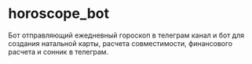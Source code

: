 # horoscope_bot
Бот отправляющий ежедневный гороскоп в телеграм канал и бот для создания натальной карты, расчета совместимости, финансового расчета и сонник в телеграм.

